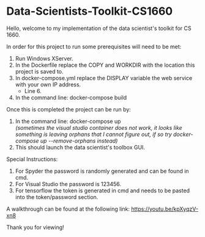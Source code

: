 # Data-Scientists-Toolkit-CS1660

Hello, welcome to my implementation of the data scientist's toolkit for CS 1660.

In order for this project to run some prerequisites will need to be met:
1. Run Windows XServer.
2. In the Dockerfile replace the COPY and WORKDIR with the location this project is saved to.
3. In docker-compose.yml replace the DISPLAY variable the web service with your own IP address.
   * Line 6.
4. In the command line: docker-compose build

Once this is completed the project can be run by:
1. In the command line: docker-compose up          
   *(sometimes the visual studio container does not work, it looks like something is leaving orphans that I cannot figure out, if so try docker-compose up --remove-orphans       instead)*
3. This should launch the data scientist's toolbox GUI.

Special Instructions:
1. For Spyder the password is randomly generated and can be found in cmd.
2. For Visual Studio the password is 123456.
3. For tensorflow the token is generated in cmd and needs to be pasted into the token/password section.

A walkthrough can be found at the following link:
https://youtu.be/kpXyqzV-xn8

Thank you for viewing!
